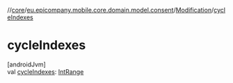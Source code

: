 //[core](../../../index.md)/[eu.epicompany.mobile.core.domain.model.consent](../index.md)/[Modification](index.md)/[cycleIndexes](cycle-indexes.md)

# cycleIndexes

[androidJvm]\
val [cycleIndexes](cycle-indexes.md): [IntRange](https://kotlinlang.org/api/latest/jvm/stdlib/kotlin.ranges/-int-range/index.html)
